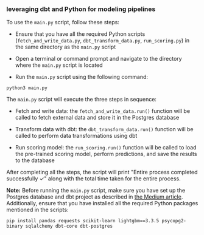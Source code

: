 ### leveraging dbt and Python for modeling pipelines

To use the `main.py` script, follow these steps:

* Ensure that you have all the required Python scripts (`fetch_and_write_data.py`, `dbt_transform_data.py`, `run_scoring.py`) in the same directory as the `main.py` script

* Open a terminal or command prompt and navigate to the directory where the `main.py` script is located

* Run the `main.py` script using the following command:

```
python3 main.py
```

The `main.py` script will execute the three steps in sequence:

* Fetch and write data: the `fetch_and_write_data.run()` function will be called to fetch external data and store it in the Postgres database

* Transform data with dbt: the `dbt_transform_data.run()` function will be called to perform data transformations using dbt

* Run scoring model: the `run_scoring.run()` function will be called to load the pre-trained scoring model, perform predictions, and save the results to the database

After completing all the steps, the script will print "Entire process completed successfully ✓" along with the total time taken for the entire process.

**Note:** Before running the `main.py` script, make sure you have set up the Postgres database and dbt project as described in [the Medium article](https://medium.com/@dennyemb/leveraging-dbt-and-python-for-predictive-modeling-51367a7c4438). Additionally, ensure that you have installed all the required Python packages mentioned in the scripts:

```
pip install pandas requests scikit-learn lightgbm==3.3.5 psycopg2-binary sqlalchemy dbt-core dbt-postgres
```